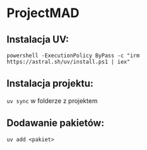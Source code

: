 # ProjectMAD
## Instalacja UV:
`powershell -ExecutionPolicy ByPass -c "irm https://astral.sh/uv/install.ps1 | iex"`

## Instalacja projektu:
`uv sync` w folderze z projektem

## Dodawanie pakietów:
`uv add <pakiet>`